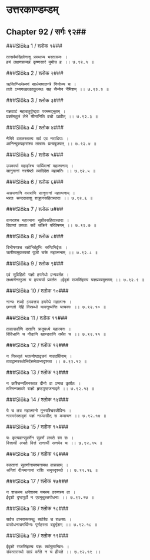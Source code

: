 उत्तरकाण्डम्डम्
===============================


## Chapter 92  / सर्गः ९२##


###Slōka 1 / श्लोक १###


    तत्सर्वमखिलेनाशु प्रस्थाप्य भरताग्रजः ।
    हयं लक्षणसम्पन्नं कृष्णसारं मुमोच ह ।। ७.९२.१ ॥


###Slōka 2 / श्लोक २###


    ऋत्विग्भिर्लक्ष्मणं सार्धमश्वतन्त्रे नियोज्य च ।
    ततो ऽभ्यगच्छत्काकुत्स्थः सह सैन्येन नैमिशम् ।। ७.९२.२ ॥


###Slōka 3 / श्लोक ३###


    यज्ञवाटं महाबाहुर्दृष्ट्वा परममद्भुतम् ।
    प्रबर्षमतुलं लेभे श्रीमानिति वचो ऽब्रवीत् ।। ७.९२.३ ॥


###Slōka 4 / श्लोक ४###


    नैमिषे वसतस्तस्य सर्व एव नराधिपाः ।
    आनिन्युरुपहारांश्च तान्रामः प्रत्यपूजयत् ।। ७.९२.४ ॥


###Slōka 5 / श्लोक ५###


    उपकार्या महार्हाश्च पार्थिवानां महात्मनाम् ।
    सानुगानां नरश्रेष्ठो व्यादिदेश महामतिः ।। ७.९२.५ ॥


###Slōka 6 / श्लोक ६###


    अन्नपानानि वस्त्राणि सानुगानां महात्मनाम् ।
    भरतः सन्ददावाशु शत्रुघ्नसहितस्तदा ।। ७.९२.६ ॥


###Slōka 7 / श्लोक ७###


    वानराश्च महात्मानः सुग्रीवसहितास्तदा ।
    विप्राणां प्रणताः सर्वे चक्रिरे परिवेषणम् ।। ७.९२.७ ॥


###Slōka 8 / श्लोक ८###


    बिभीषणश्च रक्षोभिर्बहुभिः स्रग्विभिर्वृतः ।
    ऋषीणामुग्रतपसां पूजां चक्रे महात्मनाम् ।। ७.९२.८ ॥


###Slōka 9 / श्लोक ९###


    एवं सुविहितो यज्ञो हयमेधो ऽभ्यवर्तत ।
    लक्ष्मणेनागुप्ता च हयचर्या प्रवर्तत ।ईदृशं राजसिंहस्य यज्ञप्रवरमुत्तमम् ।। ७.९२.९ ॥


###Slōka 10 / श्लोक १०###


    नान्यः शब्दो ऽभवत्तत्र हयमेधे महात्मनः ।
    छन्दतो देहि विस्रब्धो यावत्तुष्यन्ति याचकाः ।। ७.९२.१० ॥


###Slōka 11 / श्लोक ११###


    तावत्सर्वाणि दत्तानि क्रतुमध्ये महात्मनः ।
    विविधानि च गौडानि खाण्डवानि तथैव च ।। ७.९२.११ ॥


###Slōka 12 / श्लोक १२###


    न निस्सृतं भतत्योष्ठाद्वचनं यावदर्थिनाम् ।
    तावद्वानररक्षोभिर्दत्तमेवाभ्यदृश्यत ।। ७.९२.१२ ॥


###Slōka 13 / श्लोक १३###


    न कश्चिन्मलिनस्तत्र दीनो वा ऽप्यथ कृर्शतः ।
    तस्मिन्यज्ञवरे राज्ञो हृष्टपुष्टजनावृते ।। ७.९२.१३ ॥


###Slōka 14 / श्लोक १४###


    ये च तत्र महात्मानो मुनयश्चिरजीविनः ।
    नास्मरंस्तादृशं यज्ञं नाप्यासीत् स कदाचन ।। ७.९२.१४ ॥


###Slōka 15 / श्लोक १५###


    यः कृत्यवान्सुवर्णेन सुवर्णं लभते स्म सः ।
    वित्तार्थी लभते वित्तं रत्नार्थी रत्नमेव च ।। ७.९२.१५ ॥


###Slōka 16 / श्लोक १६###


    रजतानां सुवर्णानामश्मनामथ वाससाम् ।
    अनिशं दीयमानानां राशिः समुपदृश्यते ।। ७.९२.१६ ॥


###Slōka 17 / श्लोक १७###


    न शक्रस्य धनेशस्य यमस्य वरुणस्य वा ।
    ईदृशो दृष्टपूर्वो न एवमूचुस्तपोधनाः ।। ७.९२.१७ ॥


###Slōka 18 / श्लोक १८###


    सर्वत्र वानरास्तस्थुः सर्वत्रैव च राक्षसाः ।
    वासोधनान्नमर्थिभ्यः पूर्णहस्ता ददुर्भृशम् ।। ७.९२.१८ ॥


###Slōka 19 / श्लोक १९###


    ईदृशो राजसिंहस्य यज्ञः सर्वगुणान्वितः ।
    संवत्सरमथो साग्रं वर्तते न च हीयते ।। ७.९२.१९ ।।


